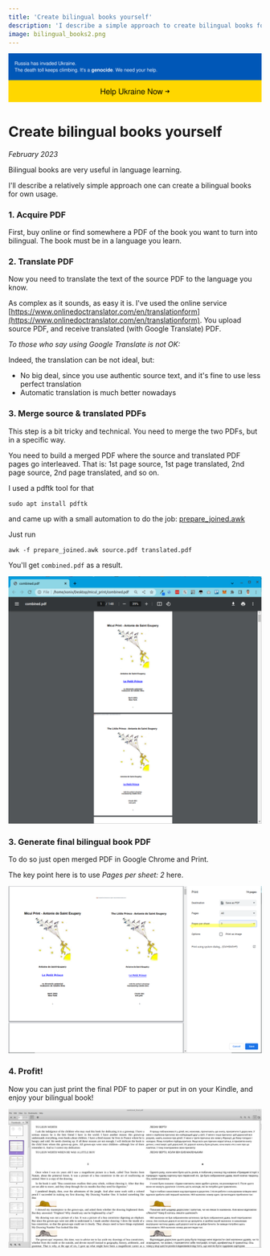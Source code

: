 ```yaml
---
title: 'Create bilingual books yourself'
description: 'I describe a simple approach to create bilingual books for own usage'
image: bilingual_books2.png
---
```

[![Stand With Ukraine](https://raw.githubusercontent.com/vshymanskyy/StandWithUkraine/main/banner2-direct.svg)](https://stand-with-ukraine.pp.ua)

# Create bilingual books yourself

_February 2023_

Bilingual books are very useful in language learning. 

I'll describe a relatively simple approach one can create a bilingual books for own usage.
    
### 1. Acquire  PDF

First, buy online or find somewhere a PDF of the book you want to turn into bilingual. The book must be in a language you learn.  

### 2. Translate PDF

Now you need to translate the text of the source PDF to the language you know. 

As complex as it sounds, as easy it is. I've used the online service [https://www.onlinedoctranslator.com/en/translationform](https://www.onlinedoctranslator.com/en/translationform). You upload source PDF, and receive translated (with Google Translate) PDF.

*To those who say using Google Translate is not OK:*

Indeed, the translation can be not ideal, but:
- No big deal, since you use authentic source text, and it's fine to use less perfect translation
- Automatic translation is much better nowadays

### 3. Merge source & translated PDFs
               
This step is a bit tricky and technical. You need to merge the two PDFs, but in a specific way. 

You need to build a merged PDF where the source and translated PDF pages go interleaved. That is: 1st page source, 1st page translated, 2nd page source, 2nd page translated, and so on.

I used a pdftk tool for that 

```
sudo apt install pdftk
```

and came up with a small automation to do the job: [prepare_joined.awk](https://github.com/xonixx/bilingual_books/blob/main/prepare_joined.awk)

Just run
```
awk -f prepare_joined.awk source.pdf translated.pdf 
```

You'll get `combined.pdf` as a result.

![](bilingual_books1.png)

### 3. Generate final bilingual book PDF
                                        
To do so just open merged PDF in Google Chrome and Print.

The key point here is to use *Pages per sheet: 2* here.

![](bilingual_books2.png)

### 4. Profit!
  
Now you can just print the final PDF to paper or put in on your Kindle, and enjoy your bilingual book!

![](bilingual_books3.png)